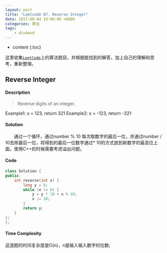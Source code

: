 ```yaml
---
layout: post
title: "Leetcode 07. Reverse Integer"
date: 2017-09-04 19:00:00 +0800 
categories: 算法
tags: 
    - div&mod
---
```

* content
{:toc}

这里收集[`LeetCode`](https://leetcode.com)上的算法题目，并根据能找到的解答，加上自己的理解和思考，重新整理。

<!-- more -->

## Reverse Integer

#### Description

>Reverse digits of an integer.

Example1: x = 123, return 321
Example2: x = -123, return -321 

#### Solution

&emsp;&emsp;通过一个循环，通过number % 10 每次取数字的最后一位，并通过number / 10去除最后一位，将得到的最后一位数字通过\* 10的方式放到新数字的最高位上面。使用C++的时候需要考虑溢出问题。

#### Code

```cpp
class Solution {
public:
    int reverse(int x) {
        long y = 0; 
        while (x != 0) {
            y = y * 10 + x % 10;
            x /= 10;
        }
        return y;     
    }
};
};
```

#### Time Complexity

这道题的时间复杂度是O(n)，n是输入输入数字的位数;

